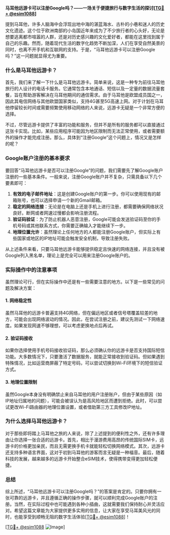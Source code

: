 **马耳他远游卡可以注册Google吗？——一场关于便捷旅行与数字生活的探讨[[TG💪+ @esim1088](https://t.me/s/esim1088)]**

提到马耳他，许多人脑海中会浮现出地中海的湛蓝海水、古朴的小巷和迷人的历史文化遗迹。这个位于欧洲南部的小岛国近年来成为了不少旅行者的心头好，无论是想要逃离都市喧嚣的人群，还是对历史感兴趣的文化爱好者，都能在这里找到属于自己的乐趣。然而，随着现代生活的数字化趋势不断加深，人们在享受自然美景的同时，也离不开手机和互联网的支持。于是，“马耳他远游卡可以注册Google吗？”这一问题就显得尤为重要。

### 什么是马耳他远游卡？

首先，我们来了解一下什么是马耳他远游卡。简单来说，这是一种专为前往马耳他旅行的人设计的电话卡服务。它通常包含本地通话、短信以及一定量的数据流量套餐，旨在帮助游客解决在马耳他期间的通信需求。由于马耳他是欧盟成员国之一，因此其电信网络与其他欧盟国家类似，支持4G甚至5G高速上网。对于计划在马耳他停留较长时间或需要频繁使用移动网络的人来说，远游卡无疑是一个非常方便的选择。

不过，尽管远游卡提供了丰富的功能和服务，但并不是所有的服务都可以直接通过这张卡实现。比如，某些应用程序可能因为地区限制而无法正常使用，或者需要额外的操作才能完成注册。那么，具体到“注册Google”这个问题上，情况又是怎样的呢？

### Google账户注册的基本要求

要回答“马耳他远游卡是否可以注册Google”的问题，我们需要先了解Google账户注册的一些基本条件。一般来说，注册Google账户并不复杂，只需具备以下几个要素即可：

1. **有效的电子邮件地址**：这是创建Google账户的第一步。你可以使用现有的邮箱账号，也可以选择申请一个新的Gmail邮箱。
2. **稳定的网络连接**：无论是在电脑上还是手机上进行注册，都需要确保网络状况良好。断网或者网速过慢都会影响注册流程。
3. **验证码验证**：为了防止机器人恶意注册，Google可能会发送验证码至你的手机号码或其他联系方式，你需要正确输入才能继续下一步。
4. **地理位置允许**：虽然理论上任何地方的人都能注册Google账户，但实际上有些国家或地区的IP地址可能会触发安全机制，导致注册失败。

从上述条件来看，只要马耳他远游卡能够提供稳定且快速的网络连接，并且没有被Google列入黑名单，理论上是完全可以用来注册Google账户的。

### 实际操作中的注意事项

虽然理论可行，但在实际操作中还是有一些需要注意的地方。以下是一些常见的问题及解决方案：

#### 1. 网络稳定性
虽然马耳他的远游卡普遍支持4G网络，但在偏远地区或者信号塔覆盖较差的地方，可能会出现网络波动的情况。因此，在尝试注册之前，建议先测试一下网络速度。如果发现网速不够理想，可以考虑更换地点后再试。

#### 2. 验证码接收
如果你选择使用手机号码接收验证码，那么必须确认你的远游卡是否支持国际短信功能。大多数情况下，只要激活了数据服务，就能正常接收到验证码。但如果遇到特殊情况，比如运营商屏蔽了特定号码，可以尝试切换到Wi-Fi环境下的短信验证方式。

#### 3. 地理位置限制
虽然Google本身没有明确禁止来自马耳他的用户注册账户，但由于某些原因（如IP地址归属地的问题），可能会被误认为是高风险地区而遭到拒绝。此时，可以尝试更改Wi-Fi路由器的地理位置设置，或者借助第三方工具修改IP地址。

### 为什么选择马耳他远游卡？

对于那些即将踏上马耳他之旅的人来说，除了上述提到的便利性之外，还有许多理由让你选择一张合适的远游卡。首先，相比于漫游费用高昂的传统国际SIM卡，远游卡的价格更加亲民，而且无需更换手机卡就能轻松切换网络模式。其次，远游卡还支持多种语言界面，这对于初到马耳他的游客而言无疑是一种福音。最后，随着科技的发展，越来越多的远游卡开始整合eSIM技术，使得携带变得更加轻松便捷。

### 总结

综上所述，“马耳他远游卡可以注册Google吗？”的答案是肯定的。只要你拥有一张可靠的远游卡，并且遵循正确的操作步骤，就可以顺利完成Google账户的注册。当然，在实际过程中也可能遇到各种小插曲，这就需要我们保持耐心并灵活应对。希望这篇文章能为大家提供更多实用的信息，让大家在享受马耳美风光的同时，也能享受到顺畅无阻的数字生活体验[[TG💪+ @esim1088](https://t.me/s/esim1088)]！

[[TG💪+ @esim1088](https://t.me/s/esim1088) ![Image](https://i.postimg.cc/4NQfJmqS/Snipaste-2025-05-13-00-14-12.png)]